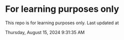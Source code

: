 # For learning purposes only
This repo is for learning purposes only.
Last updated at

Thursday, August 15, 2024 9:31:35 AM

